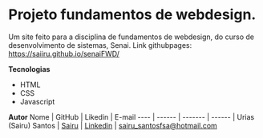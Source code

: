 
# Projeto fundamentos de webdesign.

Um site feito para a disciplina de fundamentos de webdesign, do curso de desenvolvimento de sistemas, Senai.
 Link githubpages: https://saiiru.github.io/senaiFWD/

**Tecnologias**
- HTML
- CSS
- Javascript

**Autor**
 Nome | GitHub | Likedin | E-mail
 ---- | ------ | ------- | ------
  | Urias (Sairu) Santos | [Sairu](https://github.com/saiiru) | [Linkedin](https://www.linkedin.com/in/urias-machado/) | sairu_santosfsa@hotmail.com
